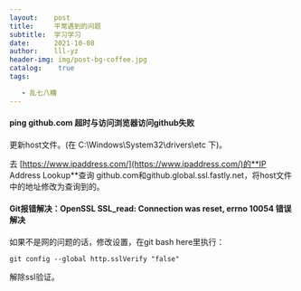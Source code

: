 ```yaml
---
layout:    post
title:     平常遇到的问题
subtitle:  学习学习
date:      2021-10-08
author:    lll-yz
header-img: img/post-bg-coffee.jpg
catalog:    true
tags:

   - 乱七八糟
---
```


#### ping github.com 超时与访问浏览器访问github失败

更新host文件。(在 C:\Windows\System32\drivers\etc 下)。

去 [https://www.ipaddress.com/](https://www.ipaddress.com/)的**IP Address Lookup**查询 github.com和github.global.ssl.fastly.net，将host文件中的地址修改为查询到的。

#### Git报错解决：OpenSSL SSL_read: Connection was reset, errno 10054 错误解决

如果不是网的问题的话，修改设置，在git bash here里执行：

```
git config --global http.sslVerify "false"
```

解除ssl验证。
